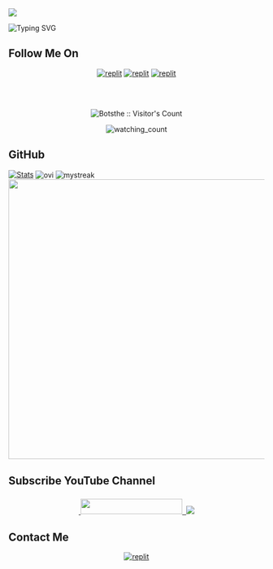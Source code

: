  <a href="https://github.com/Botsthe/readme-typing-svg">
    <img src="https://readme-typing-svg.demolab.com/?lines=Botsthe&font=Fira%20SemiBold&center=true&width=480&height=45&color=fff68f&vCenter=true&pause=1000&size=40" /></a>
</p>

![Typing SVG](https://readme-typing-svg.herokuapp.com/?lines=Welcome+To+My+GitHub+Profile;My+Name+Is+Botsthe;I+Am+AV+Bot+Developer;Currently+Learning+Python;Thank+You!)

## Follow Me On

</p>
<p align="center">
<a href="https://instagram.com/tech.vj"><img alt="replit" src="https://img.shields.io/badge/-Instagram-orange?style=for-the-badge&logo=instagram&logoColor=white"/></a> <a href="https://telegram.me/BOT_OWNER26"><img alt="replit" src="https://img.shields.io/badge/-Telegram-blue?style=for-the-badge&logo=telegram&logoColor=white"/></a>
<a href="https://youtube.com/@Tech_VJ"><img alt="replit" src="https://img.shields.io/badge/-youtube-red?style=for-the-badge&logo=youtube&logoColor=white"/></a>
</p>

<br>
<br>
<p align="center">
<img src="https://profile-counter.glitch.me/{Botsthe}/count.svg" alt="Botsthe :: Visitor's Count" />

<p align="center">
<img src="https://komarev.com/ghpvc/?username=Botsthe&color=yellow" alt="watching_count" />
</p>

## GitHub 

[![Stats](https://github-readme-stats.vercel.app/api?username=Botsthe&hide=prs&count_public=true&show_icons=true&theme=algolia)](https://github.com/Botsthe)
<img align="center" src="https://github-readme-stats.vercel.app/api/top-langs?username=Botsthe&show_icons=true&locale=en&layout=compact&theme=chartreuse-dark" alt="ovi"/>
<img align="center" src="https://github-readme-streak-stats.herokuapp.com/?user=Botsthe&theme=chartreuse-dark" alt="mystreak"/>
<a href="https://github.com/Botsthe"><img width=550 src="https://github-profile-trophy.vercel.app/?username=Botsthe&theme=dracula&no-frame=true&title=Followers,Stars,Commit,Repository,Issues"/></a>

## Subscribe YouTube Channel 

<h3 align="center">
<a href="https://www.youtube.com/@Tech_VJ">
    &nbsp;<img src="https://img.shields.io/badge/Tech VJ's YT-FF0000?style=flat-square&logo=YouTube" width="200" height="30">&nbsp;
<a href="https://youtube.com/@Tech_VJ"> <img src="https://img.shields.io/youtube/channel/subscribers/UCEWm-JSe1r-2LfHJkIhtbJQ?V?label=Subscribers&style=for-the-badge&color=FF0000&labelColor=ce463"/>
</a>
</p>

## Contact Me 

<p align="center">
<a href="https://telegram.me/BOT_OWNER26"><img alt="replit" src="https://img.shields.io/badge/-Telegram-blue?style=for-the-badge&logo=telegram&logoColor=white"/></a>
